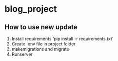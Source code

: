 # blog_project

## How to use new update

1. Install requirements 'pip install -r requirements.txt'
2. Create .env file in project folder
3. makemigrations and migrate
4. Runserver
